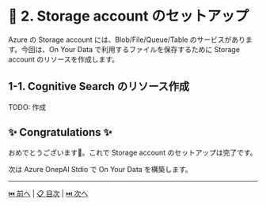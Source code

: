 # 🧪 2. Storage account のセットアップ

Azure の Storage account には、Blob/File/Queue/Table のサービスがあります。今回は、On Your Data で利用するファイルを保存するために Storage account のリソースを作成します。

## 1-1. Cognitive Search のリソース作成

TODO: 作成








## ✨ Congratulations ✨

おめでとうございます🎉。これで Storage account のセットアップは完了です。  

次は Azure OnepAI Stdio で On Your Data を構築します。

---

[⏮️ 前へ](./setup-cognitive-search.md) | [📋 目次](../README.md) | [⏭️ 次へ](./on-your-data.md)
